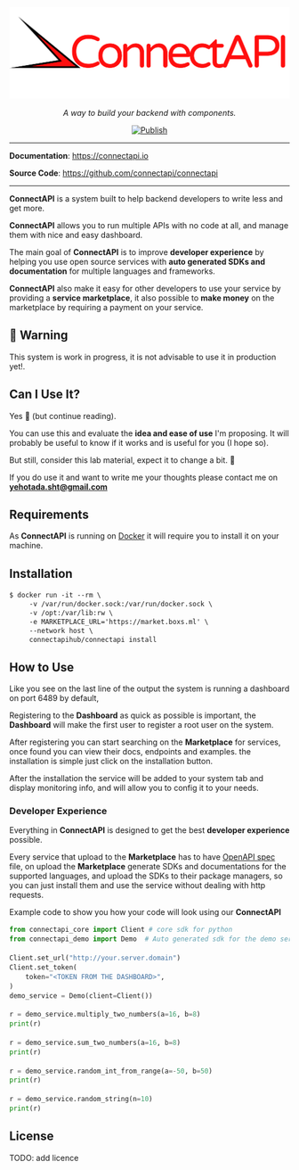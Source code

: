<p align="center">
  <a href="https://connectapi.io"><img src="img/logo-margin/logo-margin.png" alt="ConnectAPI"></a>
</p>
<p align="center">
    <em>A way to build your backend with components.</em>
</p>
<p align="center">
<a href="https://github.com/tiangolo/asyncer/actions?query=workflow%3APublish" target="_blank">
    <img src="https://github.com/tiangolo/asyncer/workflows/Publish/badge.svg" alt="Publish">
</a>
</p>

---

**Documentation**: <a href="https://connectapi.io" target="_blank">https://connectapi.io</a>

**Source Code**: <a href="https://github.com/connectapi/connectapi" target="_blank">https://github.com/connectapi/connectapi</a>

---

**ConnectAPI** is a system built to help backend developers to write less and get more.

**ConnectAPI** allows you to run multiple APIs with no code at all, and manage them with nice and easy dashboard.

The main goal of **ConnectAPI** is to improve **developer experience** by helping you use open source services with **auto generated SDKs and documentation** for multiple languages and frameworks.

**ConnectAPI** also make it easy for other developers to use your service by providing a **service marketplace**, it also possible to **make money** on the marketplace by requiring a payment on your service.

## 🚨 Warning

This system is work in progress, it is not advisable to use it in production yet!.

## Can I Use It?

Yes 🎉 (but continue reading).

You can use this and evaluate the **idea and ease of use** I'm proposing. It will probably be useful to know if it works and is useful for you (I hope so).

But still, consider this lab material, expect it to change a bit. 🧪

If you do use it and want to write me your thoughts please contact me on **yehotada.sht@gmail.com**
## Requirements

As **ConnectAPI** is running on [Docker](https://www.docker.com/) it will require you to install it on your machine.

## Installation

<div class="termy">

```console
$ docker run -it --rm \
	 -v /var/run/docker.sock:/var/run/docker.sock \
	 -v /opt:/var/lib:rw \
	 -e MARKETPLACE_URL='https://market.boxs.ml' \
	 --network host \
	 connectapihub/connectapi install
```

</div>

## How to Use

Like you see on the last line of the output the system is running a dashboard on port 6489 by default,

Registering to the **Dashboard** as quick as possible is important, the **Dashboard** will make the first user to register a root user on the system.

After registering you can start searching on the **Marketplace** for services, once found you can view their docs, endpoints and examples. the installation is simple just click on the installation button.

After the installation the service will be added to your system tab and display monitoring info, and will allow you to config it to your needs.

### Developer Experience

Everything in **ConnectAPI** is designed to get the best **developer experience** possible.

Every service that upload to the **Marketplace** has to have [OpenAPI spec](https://www.openapis.org) file, on upload the **Marketplace** generate SDKs and documentations for the supported languages, and upload the SDKs to their package managers, so you can just install them and use the service without dealing with http requests.

Example code to show you how your code will look using our **ConnectAPI**
```python
from connectapi_core import Client # core sdk for python
from connectapi_demo import Demo  # Auto generated sdk for the demo service

Client.set_url("http://your.server.domain")
Client.set_token(
    token="<TOKEN FROM THE DASHBOARD>",
)
demo_service = Demo(client=Client())

r = demo_service.multiply_two_numbers(a=16, b=8)
print(r)

r = demo_service.sum_two_numbers(a=16, b=8)
print(r)

r = demo_service.random_int_from_range(a=-50, b=50)
print(r)

r = demo_service.random_string(n=10)
print(r)
```
## License
TODO: add licence
